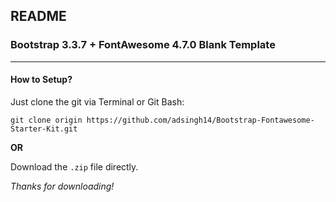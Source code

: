 ## README### Bootstrap 3.3.7 + FontAwesome 4.7.0 Blank Template ---#### How to Setup?Just clone the git via Terminal or Git Bash:```git clone origin https://github.com/adsingh14/Bootstrap-Fontawesome-Starter-Kit.git```**OR**Download the `.zip` file directly._Thanks for downloading!_